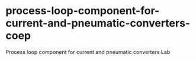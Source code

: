 # process-loop-component-for-current-and-pneumatic-converters-coep
Process loop component for current and pneumatic converters Lab
